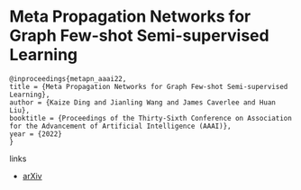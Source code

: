 # Meta Propagation Networks for Graph Few-shot Semi-supervised Learning

```
@inproceedings{metapn_aaai22,
title = {Meta Propagation Networks for Graph Few-shot Semi-supervised Learning},
author = {Kaize Ding and Jianling Wang and James Caverlee and Huan Liu},
booktitle = {Proceedings of the Thirty-Sixth Conference on Association for the Advancement of Artificial Intelligence (AAAI)},
year = {2022}
}
```

links
- [arXiv](https://arxiv.org/abs/2112.09810)
